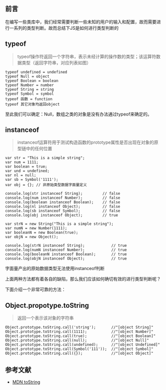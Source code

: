 ## 前言
在编写一些类库中，我们经常需要判断一些未知的用户的输入和配置，故而需要进行一系列的类型判断。故而总结下JS是如何进行类型判断的

## typeof
> typeof操作符返回一个字符串，表示未经计算的操作数的类型；该运算符数据类型（返回字符串，对应列表如图）

```
typeof undefined = undefined
typeof Null = object
typeof Boolean = boolean
typeof Number = number
typeof String = string
typeof Symbol = symbol
typeof 函数 = function
typeof 其它对象均返回object
```
至此我们可以确定：Null，数组之类的对象是没有办法通过typeof来确定的。

## instanceof
> instanceof运算符用于测试构造函数的prototype属性是否出现在对象的原型链中的任何位置

```
var str = "This is a simple string"; 
var num = 1111;
var boolean = true;
var und = undefined;
var nl = null;
var sb = Symbol('1111');
var obj = {}; // 非原始类型数据字面量定义

console.log(str instanceof String);         // false
console.log(num instanceof Number);         // false
console.log(boolean instanceof Boolean);    // false
console.log(nl instanceof Object);          // false
console.log(sb instanceof Symbol);          // false
console.log(obj instanceof Object);         // true

var strN = new String("This is a simple string");
var numN = new Number(1111);
var booleanN = new Boolean(true);
var objN = new Object();

console.log(strN instanceof String);            // true
console.log(numN instanceof Number);            // true
console.log(booleanN instanceof Boolean);       // true
console.log(objN instanceof Object);            // true
```
字面量产出的原始数据类型无法使用instanceof判断

上面两种方法都有着各自的缺陷，那么我们应该如何确切有效的进行类型判断呢？

下面介绍一个非常可靠的方法：

## Object.propotype.toString
> 返回一个表示该对象的字符串

```
Object.prototype.toString.call('string');       //"[object String]"
Object.prototype.toString.call(1111);           //"[object Number]"
Object.prototype.toString.call(true);           //"[object Boolean]"
Object.prototype.toString.call(null);           //"[object Null]"
Object.prototype.toString.call(undefined);      //"[object Undefined]"
Object.prototype.toString.call(Symbol('111'));  //"[object Symbol]"
Object.prototype.toString.call({});             //"[object Object]"
```

## 参考文献
- [MDN toString](https://developer.mozilla.org/zh-CN/docs/Web/JavaScript/Reference/Global_Objects/Object/toString)
